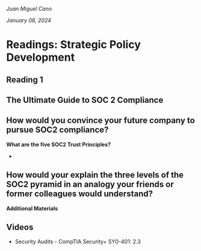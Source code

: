 *Juan Miguel Cano*

*January 08, 2024*

# Readings: Strategic Policy Development

## Reading 1

## The Ultimate Guide to SOC 2 Compliance

**How would you convince your future company to pursue SOC2 compliance?**
- 

**What are the five SOC2 Trust Principles?**

- 

**How would your explain the three levels of the SOC2 pyramid in an analogy your friends or former colleagues would understand?**
- 

**Additional Materials**
## Videos
- Security Audits - CompTIA Security+ SY0-401: 2.3
